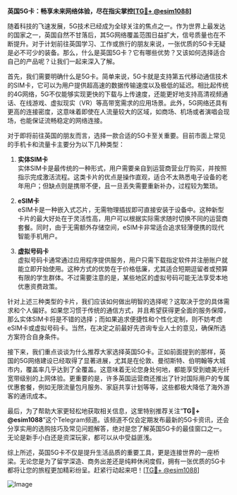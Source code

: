 **英国5G卡：畅享未来网络体验，尽在指尖掌控[[TG💪+ @esim1088](https://t.me/s/esim1088)]**

随着科技的飞速发展，5G技术已经成为全球关注的焦点之一。作为世界上最发达的国家之一，英国自然不甘落后，其5G网络覆盖范围日益扩大，信号质量也在不断提升。对于计划前往英国学习、工作或旅行的朋友来说，一张优质的5G卡无疑是必不可少的装备。那么，什么是英国5G卡？它有哪些优势？又该如何选择适合自己的产品呢？让我们一起来深入了解。

首先，我们需要明确什么是5G卡。简单来说，5G卡就是支持第五代移动通信技术的SIM卡，它可以为用户提供超高速的数据传输速度以及极低的延迟。相比起传统的4G网络，5G不仅能够实现更快的下载与上传速度，还能更好地支持高清视频通话、在线游戏、虚拟现实（VR）等高带宽需求的应用场景。此外，5G网络还具有更高的连接密度，这意味着即使在人流量较大的区域，如商场、机场或者演唱会现场，也能保证流畅稳定的网络连接。

对于即将前往英国的朋友而言，选择一款合适的5G卡至关重要。目前市面上常见的手机卡和流量卡主要分为以下几种类型：

1. **实体SIM卡**  
   实体SIM卡是最传统的一种形式，用户需要亲自到运营商营业厅购买，并按照指示完成激活流程。这类卡片的优点是操作直观，适合不太熟悉电子设备的老年用户；但缺点则是携带不便，且一旦丢失需要重新补办，过程较为繁琐。

2. **eSIM卡**  
   eSIM卡是一种嵌入式芯片，无需物理插拔即可直接安装于设备中。这种新型卡片的最大好处在于灵活性高，用户可以根据实际需求随时切换不同的运营商套餐。同时，由于无需额外存储空间，eSIM卡非常适合追求轻薄便携的现代智能手机用户。

3. **虚拟号码卡**  
   虚拟号码卡通常通过应用程序提供服务，用户只需下载指定软件并注册账户就能立即开始使用。这种方式的优势在于价格低廉，尤其适合短期逗留者或预算有限的学生群体。不过需要注意的是，某些地区的虚拟号码可能无法享受本地优惠资费政策。

针对上述三种类型的卡片，我们应该如何做出明智的选择呢？这取决于您的具体需求和个人偏好。如果您习惯于传统的通信方式，并且希望获得更全面的服务保障，那么实体SIM卡将是不错的选择；而如果追求便捷性和个性化定制，则不妨考虑eSIM卡或虚拟号码卡。当然，在决定之前最好先咨询专业人士的意见，确保所选方案符合自身条件。

接下来，我们重点谈谈为什么推荐大家选择英国5G卡。正如前面提到的那样，英国的5G网络建设已经取得了显著进展，尤其是在伦敦、曼彻斯特、伯明翰等大城市内，覆盖率几乎达到了全覆盖。这意味着无论您身处何地，都能享受到媲美光纤宽带级别的上网体验。更重要的是，许多英国运营商还推出了针对国际用户的专属优惠套餐，例如无限流量包月服务、家庭共享计划等等，这些都极大降低了海外游客的通讯成本。

最后，为了帮助大家更轻松地获取相关信息，这里特别推荐关注“**TG💪+ @esim1088**”这个Telegram频道。该频道不仅会定期发布最新的5G卡资讯，还会分享实用的选购技巧及常见问题解答，绝对是您了解英国5G卡的最佳窗口之一。无论是新手小白还是资深玩家，都可以从中受益匪浅。

综上所述，英国5G卡不仅是提升生活品质的重要工具，更是连接世界的一座桥梁。无论您是为了留学深造、商务出差还是纯粹休闲度假，拥有一张优质的5G卡都将让您的旅程更加精彩纷呈。赶紧行动起来吧！[[TG💪+ @esim1088](https://t.me/s/esim1088)]  

![Image](https://i.postimg.cc/4NQfJmqS/Snipaste-2025-05-13-00-14-12.png)